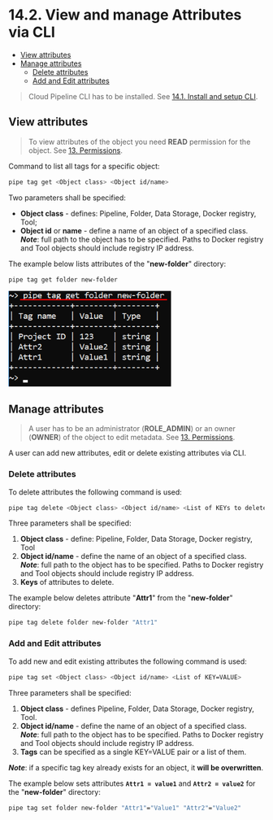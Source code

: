 # 14.2. View and manage Attributes via CLI

- [View attributes](#view-attributes)
- [Manage attributes](#manage-attributes)
    - [Delete attributes](#delete-attributes)
    - [Add and Edit attributes](#add-and-edit-attributes)

> Cloud Pipeline CLI has to be installed. See [14.1. Install and setup CLI](14.1._Install_and_setup_CLI.md).

## View attributes

> To view attributes of the object you need **READ** permission for the object. See [13. Permissions](../13_Permissions/13._Permissions.md).

Command to list all tags for a specific object:

``` bash
pipe tag get <Object class> <Object id/name>
```

Two parameters shall be specified:

- **Object class** - defines: Pipeline, Folder, Data Storage, Docker registry, Tool;
- **Object id** or **name** - define a name of an object of a specified class.  
    **_Note_**: full path to the object has to be specified. Paths to Docker registry and Tool objects should include registry IP address.

The example below lists attributes of the "**new-folder**" directory:

``` bash
pipe tag get folder new-folder
```

![CP_ViewAndManageAttributesViaCLI](attachments/ViewAndManageAttributes_1.png)

## Manage attributes

> A user has to be an administrator (**ROLE\_ADMIN**) or an owner (**OWNER**) of the object to edit metadata. See [13. Permissions](../13_Permissions/13._Permissions.md).

A user can add new attributes, edit or delete existing attributes via CLI.

### Delete attributes

To delete attributes the following command is used:

``` bash
pipe tag delete <Object class> <Object id/name> <List of KEYs to delete>
```

Three parameters shall be specified:

1. **Object class** - define: Pipeline, Folder, Data Storage, Docker registry, Tool
2. **Object id/name** - define the name of an object of a specified class.  
    **_Note_**: full path to the object has to be specified. Paths to Docker registry and Tool objects should include registry IP address.
3. **Keys** of attributes to delete.

The example below deletes attribute "**Attr1**" from the "**new-folder**" directory:

``` bash
pipe tag delete folder new-folder "Attr1"
```

### Add and Edit attributes

To add new and edit existing attributes the following command is used:

``` bash
pipe tag set <Object class> <Object id/name> <List of KEY=VALUE>
```

Three parameters shall be specified:

1. **Object class** - defines Pipeline, Folder, Data Storage, Docker registry, Tool.
2. **Object id/name** - define the name of an object of a specified class.  
    **_Note_**: full path to the object has to be specified. Paths to Docker registry and Tool objects should include registry IP address.
3. **Tags** can be specified as a single KEY=VALUE pair or a list of them.

**_Note_**: if a specific tag key already exists for an object, it **will be overwritten**.

The example below sets attributes **`Attr1 = value1`** and **`Attr2 = value2`** for the "**new-folder**" directory:

``` bash
pipe tag set folder new-folder "Attr1"="Value1" "Attr2"="Value2"
```
